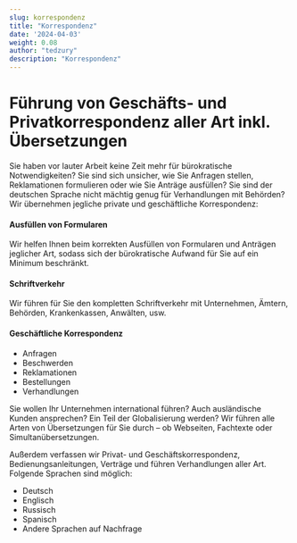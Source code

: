 ```yaml
---
slug: korrespondenz
title: "Korrespondenz"
date: '2024-04-03'
weight: 0.08
author: "tedzury"
description: "Korrespondenz"
---
```


# Führung von Geschäfts- und Privatkorrespondenz aller Art inkl. Übersetzungen

Sie haben vor lauter Arbeit keine Zeit mehr für bürokratische Notwendigkeiten? Sie sind sich unsicher, wie Sie Anfragen stellen, Reklamationen formulieren oder wie Sie Anträge ausfüllen? Sie sind der deutschen Sprache nicht mächtig genug für Verhandlungen mit Behörden? Wir übernehmen jegliche private und geschäftliche Korrespondenz:


#### Ausfüllen von Formularen


Wir helfen Ihnen beim korrekten Ausfüllen von Formularen und Anträgen jeglicher Art, sodass sich der bürokratische Aufwand für Sie auf ein Minimum beschränkt.


#### Schriftverkehr


Wir führen für Sie den kompletten Schriftverkehr mit Unternehmen, Ämtern, Behörden, Krankenkassen, Anwälten, usw.


#### Geschäftliche Korrespondenz

- Anfragen
- Beschwerden
- Reklamationen
- Bestellungen
- Verhandlungen


Sie wollen Ihr Unternehmen international führen? Auch ausländische Kunden ansprechen? Ein Teil der Globalisierung werden? Wir führen alle Arten von Übersetzungen für Sie durch – ob Webseiten, Fachtexte oder Simultanübersetzungen.


Außerdem verfassen wir Privat- und Geschäftskorrespondenz, Bedienungsanleitungen, Verträge und führen Verhandlungen aller Art. Folgende Sprachen sind möglich:


- Deutsch
- Englisch
- Russisch
- Spanisch
- Andere Sprachen auf Nachfrage
